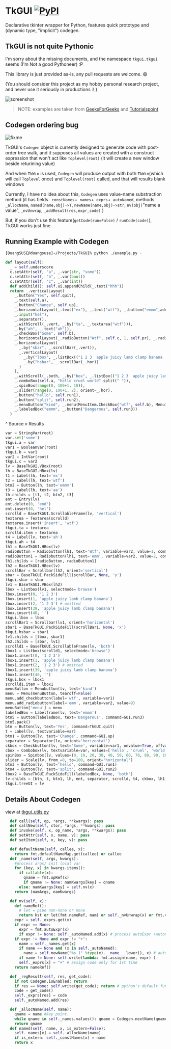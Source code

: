 # TkGUI [![PyPI](https://img.shields.io/pypi/v/tkgui?style=flat-square)](https://pypi.org/project/tkgui/)

Declarative tkinter wrapper for Python, features quick prototype and (dynamic type, "implicit") codegen.

## TkGUI is not quite Pythonic

I'm sorry about the missing documents, and the namespace `tkgui.tkgui` seems (I'm Not a good Pythoneer) :P

This library is just provided as-is, any pull requests are welcome. :smile:

(You should consider this project as my hobby personal research project, and never use it seriously in productions :\ )

![screenshot](screenshot.png)

>NOTE: examples are taken from [GeeksForGeeks](https://www.geeksforgeeks.org/python-tkinter-tutorial/) and [Tutorialspoint](https://www.tutorialspoint.com/python/tk_text.htm)

## Codegen ordering bug

![fixme](fixme.png)

TkGUI's `Codegen` object is currently designed to generate code with post-order tree walk,
and it supposes all values are created with a construct expression that won't act like `Toplevel(root)` (it will create a new window beside returining value)

And when `TkWin` is used, `Codegen` will produce output with both `TkWin`(which will call `Toplevel` once) and `Toplevel(root)` called, and that will results blank windows

Currently, I have no idea about this, `Codegen` uses value-name substraction method
(it has fields `_constNames`+`_names`+`_exprs`+`_autoNamed`, methods `_allocName`, `named(name,obj)->T`, `newName(name,obj)->str`, `nv(obj)`"name a value", `_nvUnwrap`, `_addResult(res,expr_code)` )

But, if you don't use this feature(`getCode(run=False)` / `runCode(code)`), TkGUI works just fine.

## Running Example with Codegen

```bash
[DuangSUSE@duangsuse]~/Projects/TkGUI% python ./example.py -
```

```python
def layout(self):
  _ = self.underscore
  c.setAttr(self, "a", _.var(str, "some"))
  c.setAttr(self, "b", _.var(bool))
  c.setAttr(self, "c", _.var(int))
  def addChild(): self.ui.appendChild(_.text("hhh"))
  return _.verticalLayout(
    _.button("Yes", self.quit),
    _.text(self.a),
    _.button("Change", self.up),
    _.horizontalLayout(_.text("ex"), _.text("wtf"), _.button("emmm",addChild), _.text("aa")),
    _.input("hel"),
    _.separator(),
    _.withScroll(_.vert, _.by("ta", _.textarea("wtf"))),
    _.by("ah", _.text("ah")),
    _.checkBox("Some", self.b),
    _.horizontalLayout(_.radioButton("Wtf", self.c, 1, self.pr), _.radioButton("emm", self.c, 2, self.pr)),
    _.horizontalLayout(
      _.by("sbar", _.scrollBar(_.vert)),
      _.verticalLayout(
        _.by("lbox", _.listBox(("1 2 3  apple juicy lamb clamp banana  "*20).split("  "))),
        _.by("hsbar", _.scrollBar(_.hor))
      )
    ),
    _.withScroll(_.both, _.by("box", _.listBox(("1 2 3  apple juicy lamb clamp banana  "*20).split("  ")))),
    _.comboBox(self.a, "hello cruel world".split(" ")),
    _.spinBox(range(0, 100+1, 10)),
    _.slider(range(0, 100+1, 2), orient=_.hor),
    _.button("hello", self.run1),
    _.button("split", self.run2),
    _.menuButton("kind", _.menu(MenuItem.CheckBox("wtf", self.b), MenuItem.RadioButton("emm", self.c, 9)), relief=_.raised),
    _.labeledBox("emmm", _.button("Dangerous", self.run3))
  )

```

^ Source v Results

```python
var = StringVar(root)
var.set('some')
tkgui.a = var
var1 = BooleanVar(root)
tkgui.b = var1
var2 = IntVar(root)
tkgui.c = var2
lv = BaseTkGUI.VBox(root)
lh = BaseTkGUI.HBox(lv)
t1 = Label(lh, text='ex')
t2 = Label(lh, text='wtf')
btn2 = Button(lh, text='emmm')
t3 = Label(lh, text='aa')
lh.childs = [t1, t2, btn2, t3]
ent = Entry(lv)
ent.delete(0, 'end')
ent.insert(0, 'hel')
scrolld = BaseTkGUI.ScrollableFrame(lv, 'vertical')
textarea = Textarea(scrolld)
textarea.insert('insert', 'wtf')
tkgui.ta = textarea
scrolld.item = textarea
t4 = Label(lv, text='ah')
tkgui.ah = t4
lh1 = BaseTkGUI.HBox(lv)
radioButton = Radiobutton(lh1, text='Wtf', variable=var2, value=1, command=GUI.pr)
radioButton1 = Radiobutton(lh1, text='emm', variable=var2, value=2, command=GUI.pr)
lh1.childs = [radioButton, radioButton1]
lh2 = BaseTkGUI.HBox(lv)
scrollBar = Scrollbar(lh2, orient='vertical')
sbar = BaseTkGUI.PackSideFill(scrollBar, None, 'y')
tkgui.sbar = sbar
lv1 = BaseTkGUI.VBox(lh2)
lbox = Listbox(lv1, selectmode='browse')
lbox.insert(0, '1 2 3')
lbox.insert(1, 'apple juicy lamb clamp banana')
lbox.insert(2, '1 2 3') # omitted
lbox.insert(39, 'apple juicy lamb clamp banana')
lbox.insert(40, '')
tkgui.lbox = lbox
scrollBar1 = Scrollbar(lv1, orient='horizontal')
sbar1 = BaseTkGUI.PackSideFill(scrollBar1, None, 'x')
tkgui.hsbar = sbar1
lv1.childs = [lbox, sbar1]
lh2.childs = [sbar, lv1]
scrolld1 = BaseTkGUI.ScrollableFrame(lv, 'both')
lbox1 = Listbox(scrolld1, selectmode='browse')
lbox1.insert(0, '1 2 3')
lbox1.insert(1, 'apple juicy lamb clamp banana')
lbox1.insert(2, '1 2 3') # omitted
lbox1.insert(39, 'apple juicy lamb clamp banana')
lbox1.insert(40, '')
tkgui.box = lbox1
scrolld1.item = lbox1
menuButton = Menubutton(lv, text='kind')
menu = Menu(menuButton, tearoff=False)
menu.add_checkbutton(label='wtf', variable=var1)
menu.add_radiobutton(label='emm', variable=var2, value=9)
menuButton['menu'] = menu
labeledBox = Labelframe(lv, text='emmm')
btn5 = Button(labeledBox, text='Dangerous', command=GUI.run3)
btn5.pack()
btn = Button(lv, text='Yes', command=TkGUI.quit)
t = Label(lv, textvariable=var)
btn1 = Button(lv, text='Change', command=GUI.up)
separator = Separator(lv, orient='horizontal')
ckbox = Checkbutton(lv, text='Some', variable=var1, onvalue=True, offvalue=False, command=nop)
cbox = Combobox(lv, textvariable=var, values=['hello', 'cruel', 'world'])
spinBox = Spinbox(lv, values=(0, 10, 20, 30, 40, 50, 60, 70, 80, 90, 100))
slider = Scale(lv, from_=0, to=100, orient='horizontal')
btn3 = Button(lv, text='hello', command=GUI.run1)
btn4 = Button(lv, text='split', command=GUI.run2)
lbox2 = BaseTkGUI.PackSideFill(labeledBox, None, 'both')
lv.childs = [btn, t, btn1, lh, ent, separator, scrolld, t4, ckbox, lh1, lh2, scrolld1, cbox, spinBox, slider, btn3, btn4, menuButton, lbox2]
tkgui.treeUI = lv
```

## Details About Codegen

view at [tkgui_utils.py](tkgui/tkgui_utils.py#L87)

```python
  def call(self, op, *args, **kwargs): pass
  def callNew(self, ctor, *args, **kwargs): pass
  def invoke(self, x, op_name, *args, **kwargs): pass
  def setAttr(self, x, name, v): pass
  def setItem(self, x, key, v): pass

  def defaultName(self, callee, x):
    return fmt.defaultNameMap.get(callee) or callee
  def _name(self, args, kwargs):
    #process args/ init local var
    for (key, x) in kwargs.items():
      if callable(x):
        qname = fmt.opRef(x)
        if qname != None: namKwargs[key] = qname
      else: namKwargs[key] = self.nv(x)
    return (namArgs, namKwargs)

  def nv(self, x):
    def nameRef():
      # let = pipe non-none or none
      return kst or let(fmt.nameRef, nam) or self._nvUnwrap(x) or fmt.value(x)
    expr = self._exprs.get(x)
    if expr == None:
      expr = fmt.autoExpr(x)
      if expr != None: self._autoNamed.add(x) # process autoExpr +autoname
    if expr != None and expr != "+":
      name = self._names.get(x)
      if name == None and (x in self._autoNamed):
        name = self.newName("%s_1" %type(x).__name__.lower(), x) # autoname
      if name != None: self.write(lambda: fmt.assign(name, expr) )
      self._exprs[x] = "+" # assign code only for 1st time
    return nameRef()

  def _regResult(self, res, get_code):
    if not Codegen.isEnabled: return
    if res == None: self.write(get_code); return # python's default func result
    code = get_code()
    self._exprs[res] = code
    self._autoNamed.add(res)

  def _allocName(self, name):
    qname = name #key point.
    while qname in self._names.values(): qname = Codegen.nextName(qname)
    return qname
  def named(self, name, x, is_extern=False):
    self._names[x] = self._allocName(name)
    if is_extern: self._constNames[x] = name
    return x
```
